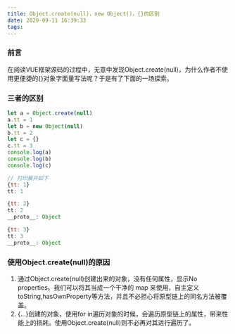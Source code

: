 ```yaml
---
title: Object.create(null)，new Object()，{}的区别
date: 2020-09-11 16:39:33
tags:
---
```


### 前言
在阅读VUE框架源码的过程中，无意中发现Object.create(null)，为什么作者不使用更便捷的{}对象字面量写法呢？于是有了下面的一场探索。
### 三者的区别
```javascript
let a = Object.create(null)
a.tt = 1
let b = new Object(null)
b.tt = 2
let c = {}
c.tt = 3
console.log(a)
console.log(b)
console.log(c)

// 打印展开如下
{tt: 1}
tt: 1

{tt: 2}
tt: 2
__proto__: Object

{tt: 3}
tt: 3
__proto__: Object
```
### 使用Object.create(null)的原因

1. 通过Object.create(null)创建出来的对象，没有任何属性，显示No properties。我们可以将其当成一个干净的 map 来使用，自主定义 toString,hasOwnProperty等方法，并且不必担心将原型链上的同名方法被覆盖。
1. {...}创建的对象，使用for in遍历对象的时候，会遍历原型链上的属性，带来性能上的损耗。使用Object.create(null)则不必再对其进行遍历了。
